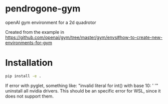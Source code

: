 # pendrogone-gym
openAI gym environment for a 2d quadrotor

Created from the example in https://github.com/openai/gym/tree/master/gym/envs#how-to-create-new-environments-for-gym

# Installation

```bash
pip install -e .
```

If error with pyglet, something like: "invalid literal for int() with base 10: ' '" uninstall all nvidia drivers. This should be an specific error for WSL, since it does not support them.